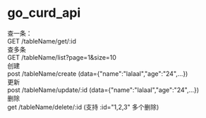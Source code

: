 # go_curd_api
查一条：<br>
GET /tableName/get/:id<br>
查多条<br>
GET /tableName/list?page=1&size=10<br>
创建<br>
post /tableName/create   (data={"name":"lalaal","age":"24",...})<br>
更新<br>
post /tableName/update/:id  (data={"name":"lalaal","age":"24",...})<br>
删除<br>
get /tableName/delete/:id (支持 :id="1,2,3" 多个删除) <br>
